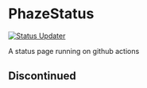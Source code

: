 # PhazeStatus

[![Status Updater](https://github.com/wiresboy-exe/status/actions/workflows/node.js.yml/badge.svg)](https://github.com/wiresboy-exe/status/actions/workflows/node.js.yml)

A status page running on github actions

## Discontinued
